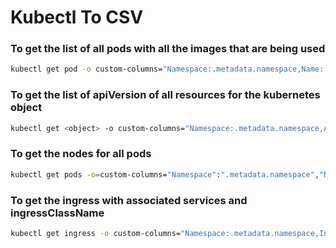 # Kubectl To CSV

### To get the list of all pods with all the images that are being used

```bash
kubectl get pod -o custom-columns="Namespace:.metadata.namespace,Name:.metadata.name,Images:.spec.containers[*].image" -A | tr -s ' ' | sed 's/,/;/g' | tr ' ' ',' > pod_images.csv 
```

### To get the list of apiVersion of all resources for the kubernetes object

```bash
kubectl get <object> -o custom-columns="Namespace:.metadata.namespace,ApiVersion:.apiVersion,Kind:.kind,Name:.metadata.name" -A | tr -s ' ' | tr ' ' ',' > apiVersion.csv
```

### To get the nodes for all pods
```bash
kubectl get pods -o=custom-columns="Namespace":".metadata.namespace","Name":".metadata.name","Node":".spec.nodeName" | tr -s ' ' | tr ' ' ',' > pod_node.csv
```

### To get the ingress with associated services and ingressClassName
```bash
kubectl get ingress -o custom-columns="Namespace:.metadata.namespace,IngressName:.metadata.name,IngressClassName:.spec.ingressClassName,Associated Services:.spec.rules[*].http.paths[*].backend.service.name" | tr -s ' ' | sed 's/,/;/g' | tr ' ' ',' > ingress_svc.csv
```
